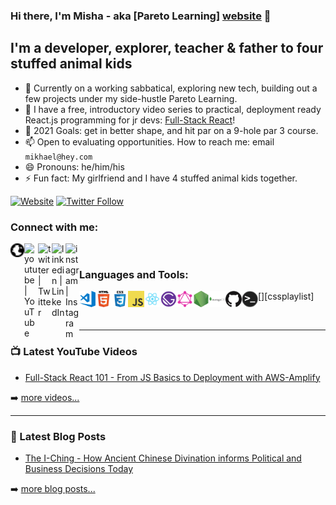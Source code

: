 ### Hi there, I'm Misha - aka [Pareto Learning] [website] 👋

## I'm a developer, explorer, teacher & father to four stuffed animal kids

- 🔭 Currently on a working sabbatical, exploring new tech, building out a few projects under my side-hustle Pareto Learning. 
- 🔭 I have a free, introductory video series to practical, deployment ready React.js programming for jr devs: [Full-Stack React][course]!
- 🌱 2021 Goals: get in better shape, and hit par on a 9-hole par 3 course. 
- 📫 Open to evaluating opportunities. How to reach me: email `mikhael@hey.com`
- 😄 Pronouns: he/him/his
- ⚡ Fun fact: My girlfriend and I have 4 stuffed animal kids together.

[![Website](https://img.shields.io/website?label=pareto.education&style=for-the-badge&url=https%3A%2F%2Fpareto.education)](https://pareto.education)
[![Twitter Follow](https://img.shields.io/twitter/follow/heymisha28?color=1DA1F2&logo=twitter&style=for-the-badge)](https://twitter.com/intent/follow?original_referer=https%3A%2F%2Fgithub.com%2Fmikhael28&screen_name=heymisha28)


### Connect with me:

[<img align="left" alt="pareto-learning" width="22px" src="https://raw.githubusercontent.com/iconic/open-iconic/master/svg/globe.svg" />][website]
[<img align="left" alt="youtube | YouTube" width="22px" src="https://cdn.jsdelivr.net/npm/simple-icons@v3/icons/youtube.svg" />][youtube]
[<img align="left" alt="twitter | Twitter" width="22px" src="https://cdn.jsdelivr.net/npm/simple-icons@v3/icons/twitter.svg" />][twitter]
[<img align="left" alt="linkedin | LinkedIn" width="22px" src="https://cdn.jsdelivr.net/npm/simple-icons@v3/icons/linkedin.svg" />][linkedin]
[<img align="left" alt="instagram | Instagram" width="22px" src="https://cdn.jsdelivr.net/npm/simple-icons@v3/icons/instagram.svg" />][instagram]

<br />

### Languages and Tools:

[<img align="left" alt="Visual Studio Code" width="26px" src="https://raw.githubusercontent.com/github/explore/80688e429a7d4ef2fca1e82350fe8e3517d3494d/topics/visual-studio-code/visual-studio-code.png" />][webdevplaylist]
[<img align="left" alt="HTML5" width="26px" src="https://raw.githubusercontent.com/github/explore/80688e429a7d4ef2fca1e82350fe8e3517d3494d/topics/html/html.png" />][webdevplaylist]
[<img align="left" alt="CSS3" width="26px" src="https://raw.githubusercontent.com/github/explore/80688e429a7d4ef2fca1e82350fe8e3517d3494d/topics/css/css.png" />][cssplaylist]
[<img align="left" alt="JavaScript" width="26px" src="https://raw.githubusercontent.com/github/explore/80688e429a7d4ef2fca1e82350fe8e3517d3494d/topics/javascript/javascript.png" />][jsplaylist]
[<img align="left" alt="React" width="26px" src="https://raw.githubusercontent.com/github/explore/80688e429a7d4ef2fca1e82350fe8e3517d3494d/topics/react/react.png" />][reactplaylist]
[<img align="left" alt="Gatsby" width="26px" src="https://raw.githubusercontent.com/github/explore/e94815998e4e0713912fed477a1f346ec04c3da2/topics/gatsby/gatsby.png" />][webdevplaylist]
[<img align="left" alt="GraphQL" width="26px" src="https://raw.githubusercontent.com/github/explore/80688e429a7d4ef2fca1e82350fe8e3517d3494d/topics/graphql/graphql.png" />][webdevplaylist]
[<img align="left" alt="Node.js" width="26px" src="https://raw.githubusercontent.com/github/explore/80688e429a7d4ef2fca1e82350fe8e3517d3494d/topics/nodejs/nodejs.png" />][webdevplaylist]
[<img align="left" alt="MongoDB" width="26px" src="https://raw.githubusercontent.com/github/explore/80688e429a7d4ef2fca1e82350fe8e3517d3494d/topics/mongodb/mongodb.png" />][webdevplaylist]
[<img align="left" alt="GitHub" width="26px" src="https://raw.githubusercontent.com/github/explore/78df643247d429f6cc873026c0622819ad797942/topics/github/github.png" />][webdevplaylist]
[<img align="left" alt="Terminal" width="26px" src="https://raw.githubusercontent.com/github/explore/80688e429a7d4ef2fca1e82350fe8e3517d3494d/topics/terminal/terminal.png" />][webdevplaylist]

<br />

---

### 📺 Latest YouTube Videos

<!-- YOUTUBE:START -->
- [Full-Stack React 101 - From JS Basics to Deployment with AWS-Amplify](https://www.youtube.com/playlist?list=PLhewciF1MTUT69i8vGuxm6qTSRbxFufQ2)
<!-- YOUTUBE:END -->

➡️ [more videos...](https://www.youtube.com/channel/UCCMPsQDkQMfHKeUZOsphpIg)

---

### 📕 Latest Blog Posts

<!-- BLOG-POST-LIST:START -->
- [The I-Ching - How Ancient Chinese Divination informs Political and Business Decisions Today](https://paretolearn.substack.com/p/hello-world)

<!-- BLOG-POST-LIST:END -->

➡️ [more blog posts...](https://paretolearn.substack.com/)

[website]: https://pareto.education
[course]: https://www.youtube.com/playlist?list=PLhewciF1MTUT69i8vGuxm6qTSRbxFufQ2
[twitter]: https://twitter.com/heymisha28
[youtube]: https://www.youtube.com/channel/UCCMPsQDkQMfHKeUZOsphpIg
[instagram]: https://instagram.com/mikhael_28
[linkedin]: https://www.linkedin.com/in/michaellitchev/
[webdevplaylist]: https://www.youtube.com/playlist?list=PLhewciF1MTUT69i8vGuxm6qTSRbxFufQ2
[jsplaylist]: https://www.youtube.com/playlist?list=PLhewciF1MTUT69i8vGuxm6qTSRbxFufQ2
[substack]: https://paretolearn.substack.com/
[reactplaylist]: https://www.youtube.com/playlist?list=PLhewciF1MTUT69i8vGuxm6qTSRbxFufQ2


